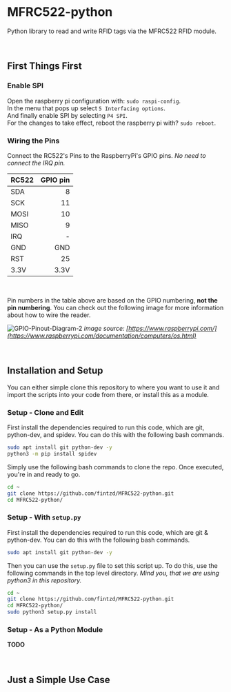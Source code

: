 # MFRC522-python

Python library to read and write RFID tags via the MFRC522 RFID module.

<br>

## First Things First


### Enable SPI

Open the raspberry pi configuration with: `sudo raspi-config`.<br>
In the menu that pops up select `5 Interfacing options`.<br>
And finally enable SPI by selecting `P4 SPI`.<br>
For the changes to take effect, reboot the raspberry pi with? `sudo reboot`.<br>


### Wiring the Pins

Connect the RC522's Pins to the RaspberryPi's GPIO pins. *No need to connect the IRQ pin.*

RC522 | GPIO pin
----- | ----------:
SDA   | 8
SCK   | 11
MOSI  | 10
MISO  | 9
IRQ   | -
GND   | GND
RST   | 25
3.3V  | 3.3V

<br>

Pin numbers in the table above are based on the GPIO numbering, **not the pin numbering**. You can check out the following image for more information about how to wire the reader.

![GPIO-Pinout-Diagram-2](https://user-images.githubusercontent.com/35842457/137625592-c4a3e099-f2b6-406f-b158-6eb90a4393b3.jpg)
*image source: [https://www.raspberrypi.com/](https://www.raspberrypi.com/documentation/computers/os.html)*

<br>

## Installation and Setup

You can either simple clone this repository to where you want to use it and import the scripts into your code from there, or install this as a module.


### Setup - Clone and Edit

First install the dependencies required to run this code, which are git, python-dev, and spidev. You can do this with the following bash commands.

```bash
sudo apt install git python-dev -y
python3 -m pip install spidev
```


Simply use the following bash commands to clone the repo. Once executed, you're in and ready to go.

```bash
cd ~
git clone https://github.com/fintzd/MFRC522-python.git
cd MFRC522-python/
```


### Setup - With `setup.py`

First install the dependencies required to run this code, which are git & python-dev. You can do this with the following bash commands.

```bash
sudo apt install git python-dev -y
```

Then you can use the `setup.py` file to set this script up. To do this, use the following commands in the top level directory. *Mind you, that we are using python3 in this repository.*

```bash
cd ~
git clone https://github.com/fintzd/MFRC522-python.git
cd MFRC522-python/
sudo python3 setup.py install
```


### Setup - As a Python Module

**TODO**


<br>

## Just a Simple Use Case

